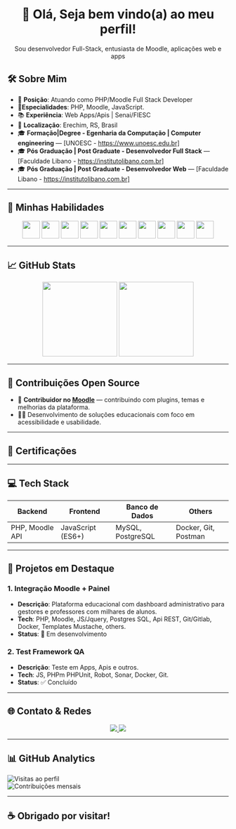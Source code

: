 <h1 align="center">👋 Olá, Seja bem vindo(a) ao meu perfil!</h1>

<p align="center">Sou desenvolvedor Full-Stack, entusiasta de Moodle, aplicações web e apps</p>

## 🛠️ Sobre Mim

- 🎯 **Posição**: Atuando como PHP/Moodle Full Stack Developer  
- 💪**Especialidades**: PHP, Moodle, JavaScript.
- 📚 **Experiência**: Web Apps/Apis | Senai/FIESC
- 📌 **Localização**: Erechim, RS, Brasil  
- 🎓 **Formação|Degree - Egenharia da Computação | Computer engineering** — [UNOESC - https://www.unoesc.edu.br]  
- 🎓 **Pós Graduação | Post Graduate - Desenvolvedor Full Stack** — [Faculdade Libano - https://institutolibano.com.br]  
- 🎓 **Pós Graduação | Post Graduate - Desenvolvedor Web** — [Faculdade Libano - https://institutolibano.com.br]

---

## 🚀 Minhas Habilidades

<div align="center">
  <img src="https://cdn.jsdelivr.net/gh/devicons/devicon/icons/php/php-original.svg" height="40" width="40" />
  <img src="https://cdn.jsdelivr.net/gh/devicons/devicon/icons/moodle/moodle-original.svg" height="40" width="40" />
  <img src="https://cdn.jsdelivr.net/gh/devicons/devicon/icons/javascript/javascript-original.svg" height="40" width="40" />
  <img src="https://cdn.jsdelivr.net/gh/devicons/devicon/icons/html5/html5-original.svg" height="40" width="40" />
  <img src="https://cdn.jsdelivr.net/gh/devicons/devicon/icons/css3/css3-original.svg" height="40" width="40" />
  <img src="https://cdn.jsdelivr.net/gh/devicons/devicon/icons/postgresql/postgresql-original.svg" height="40" width="40" />
  <img src="https://cdn.jsdelivr.net/gh/devicons/devicon/icons/linux/linux-original.svg" height="40" width="40" />
  <img src="https://cdn.jsdelivr.net/gh/devicons/devicon/icons/docker/docker-original.svg" height="40" width="40" />
  <img src="https://cdn.jsdelivr.net/gh/devicons/devicon/icons/git/git-original.svg" height="40" width="40" />
  <img src="https://cdn.jsdelivr.net/gh/devicons/devicon/icons/bash/bash-original.svg" height="40" width="40" />
</div>

---

## 📈 GitHub Stats

<div align="center">
  <img height="170" src="https://github-readme-stats.vercel.app/api?username=JeanSotoriva&theme=tokyonight&show_icons=true&hide_border=true" />
  <img height="170" src="https://github-readme-stats.vercel.app/api/top-langs/?username=JeanSotoriva&layout=compact&theme=tokyonight&hide_border=true" />
</div>

---

## 🧩 Contribuições Open Source

- 🧡 **Contribuidor no [Moodle](https://moodle.org/)** — contribuindo com plugins, temas e melhorias da plataforma.
- 👨‍🏫 Desenvolvimento de soluções educacionais com foco em acessibilidade e usabilidade.

---

## 💼 Certificações


---

## 💻 Tech Stack

| Backend         | Frontend         | Banco de Dados     | Others          |
|----------------|------------------|--------------------|------------------|
| PHP, Moodle API| JavaScript (ES6+)| MySQL, PostgreSQL  | Docker, Git, Postman|

---

## 🚀 Projetos em Destaque

### 1. Integração Moodle + Painel
- **Descrição**: Plataforma educacional com dashboard administrativo para gestores e professores com milhares de alunos.
- **Tech**: PHP, Moodle, JS/Jquery, Postgres SQL, Api REST, Git/Gitlab, Docker, Templates Mustache, others.
- **Status**: 🚧 Em desenvolvimento

### 2. Test Framework QA
- **Descrição**: Teste em Apps, Apis e outros.
- **Tech**: JS, PHPm PHPUnit, Robot, Sonar, Docker, Git.
- **Status**: ✅ Concluído

---

## 🌐 Contato & Redes

<div align="center">
  <a href="https://www.linkedin.com/in/jean-sotoriva-7b4442142/" target="_blank">
    <img src="https://img.shields.io/badge/-LinkedIn-0A66C2?style=for-the-badge&logo=linkedin&logoColor=white" />
  </a>
  <a href="mailto:jean.sotoriva@email.com">
    <img src="https://img.shields.io/badge/-Gmail-D14836?style=for-the-badge&logo=gmail&logoColor=white" />
  </a>
</div>

---

## 📊 GitHub Analytics

![Visitas ao perfil](https://komarev.com/ghpvc/?username=SeuUsuario&color=blueviolet)  
![Contribuições mensais](https://github-readme-activity-graph.cyclic.app/graph?username=JeanSotoriva&theme=react-dark&bg_color=000000)  

---

## ☕ Obrigado por visitar!
